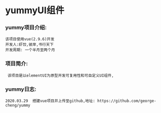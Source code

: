 # yummyUI组件

### yummy项目介绍:

    该项目使用vue(2.9.6)开发
    开发人:虾饺,彼岸,书行天下
    开发周期: 一个半月至两个月

### 项目简介: 

     该项目是以elementUI为原型开发可复用性和可自定义UI组件,
      
### yummy日志:
  
    2020.03.29  搭建vue项目并上传至github,地址: https://github.com/george-cheng/yummy
